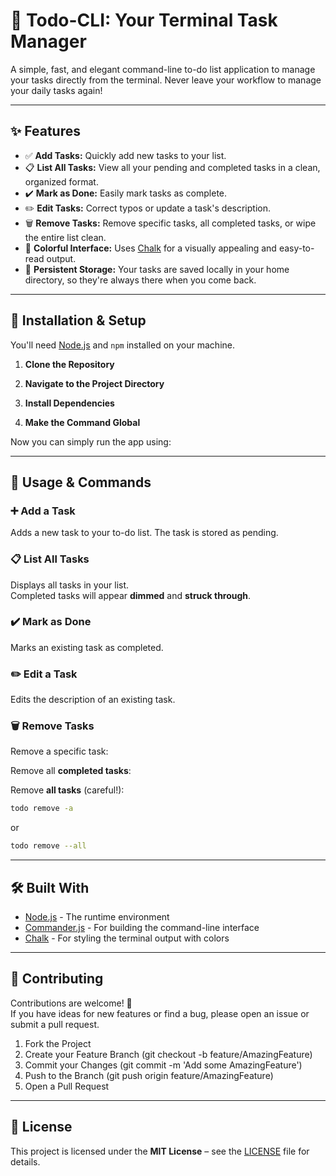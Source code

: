 # 📝 Todo-CLI: Your Terminal Task Manager

A simple, fast, and elegant command-line to-do list application to manage your tasks directly from the terminal. Never leave your workflow to manage your daily tasks again!

---

## ✨ Features

- ✅ **Add Tasks:** Quickly add new tasks to your list.  
- 📋 **List All Tasks:** View all your pending and completed tasks in a clean, organized format.  
- ✔️ **Mark as Done:** Easily mark tasks as complete.  
- ✏️ **Edit Tasks:** Correct typos or update a task's description.  
- 🗑️ **Remove Tasks:** Remove specific tasks, all completed tasks, or wipe the entire list clean.  
- 🎨 **Colorful Interface:** Uses [Chalk](https://github.com/chalk/chalk) for a visually appealing and easy-to-read output.  
- 💾 **Persistent Storage:** Your tasks are saved locally in your home directory, so they're always there when you come back.  

---

## 🚀 Installation & Setup

You'll need [Node.js](https://nodejs.org/) and `npm` installed on your machine.

1. **Clone the Repository**


2. **Navigate to the Project Directory**


3. **Install Dependencies**


4. **Make the Command Global**


Now you can simply run the app using:


---

## 📖 Usage & Commands

### ➕ Add a Task
Adds a new task to your to-do list. The task is stored as pending.  


### 📋 List All Tasks
Displays all tasks in your list.  
Completed tasks will appear **dimmed** and **struck through**.  


### ✔️ Mark as Done
Marks an existing task as completed.  


### ✏️ Edit a Task
Edits the description of an existing task.  


### 🗑️ Remove Tasks
Remove a specific task:


Remove all **completed tasks**:


Remove **all tasks** (careful!):
```bash
todo remove -a
```
or
```bash
todo remove --all
```


---

## 🛠️ Built With

- [Node.js](https://nodejs.org/) - The runtime environment  
- [Commander.js](https://github.com/tj/commander.js/) - For building the command-line interface  
- [Chalk](https://github.com/chalk/chalk) - For styling the terminal output with colors  

---

## 🤝 Contributing

Contributions are welcome! 🎉  
If you have ideas for new features or find a bug, please open an issue or submit a pull request.

1. Fork the Project  
2. Create your Feature Branch (git checkout -b feature/AmazingFeature)
3. Commit your Changes (git commit -m 'Add some AmazingFeature')
4. Push to the Branch (git push origin feature/AmazingFeature)
5. Open a Pull Request  

---

## 📄 License

This project is licensed under the **MIT License** – see the [LICENSE](LICENSE) file for details.
